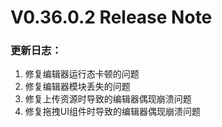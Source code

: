 # V0.36.0.2 Release Note

### 更新日志：

1. 修复编辑器运行态卡顿的问题
2. 修复编辑器模块丢失的问题
3. 修复上传资源时导致的编辑器偶现崩溃问题
4. 修复拖拽UI组件时导致的编辑器偶现崩溃问题